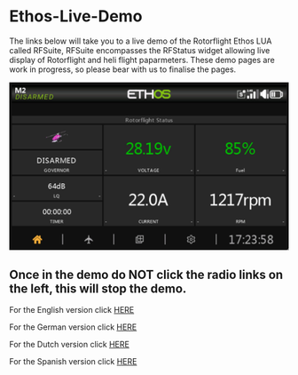 # Ethos-Live-Demo

The links below will take you to a live demo of the Rotorflight Ethos LUA called RFSuite, RFSuite encompasses the RFStatus widget allowing live display of Rotorflight and heli flight paparmeters. These demo pages are work in progress, so please bear with us to finalise the pages.

![image](https://github.com/jimmy6616/Ethos-Live-Demo/blob/main/Suite-demo.jpg)

## Once in the demo do NOT click the radio links on the left, this will stop the demo.

For the English version click [HERE](https://ethos.studio1247.com/nightly16/X20PRO_FCC?backup=https:%2F%2Fgithub.com%2Frotorflight%2Frotorflight-lua-ethos-suite%2Fraw%2Frefs%2Fheads%2Fmaster%2Fdemo%2FETHOS_20250319-1830.zip&reset=all&language=en)

For the German version click  [HERE](https://ethos.studio1247.com/nightly16/X20PRO_FCC?backup=https:%2F%2Fgithub.com%2Frotorflight%2Frotorflight-lua-ethos-suite%2Fraw%2Frefs%2Fheads%2Fmaster%2Fdemo%2FETHOS_20250319-1830.zip&reset=all&language=de)

For the Dutch version click [HERE](https://ethos.studio1247.com/nightly16/X20PRO_FCC?backup=https:%2F%2Fgithub.com%2Frotorflight%2Frotorflight-lua-ethos-suite%2Fraw%2Frefs%2Fheads%2Fmaster%2Fdemo%2FETHOS_20250319-1830.zip&reset=all&language=nl)

For the Spanish version click [HERE](https://ethos.studio1247.com/nightly16/X20PRO_FCC?backup=https:%2F%2Fgithub.com%2Frotorflight%2Frotorflight-lua-ethos-suite%2Fraw%2Frefs%2Fheads%2Fmaster%2Fdemo%2FETHOS_20250319-1830.zip&reset=all&language=es)



